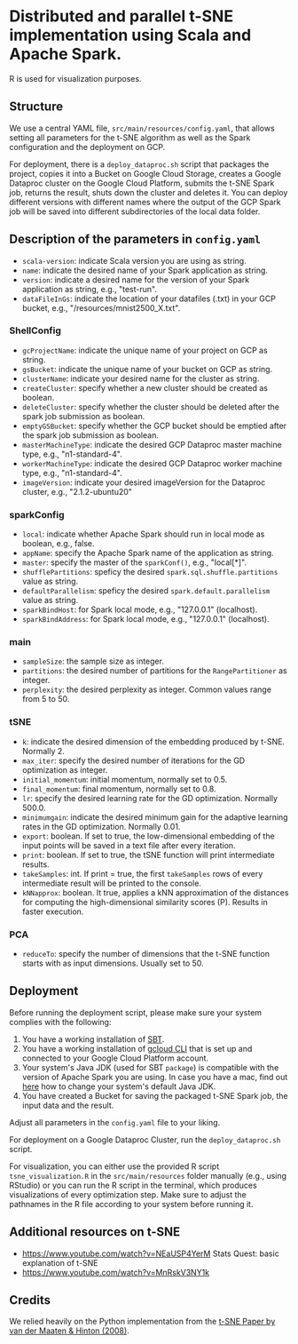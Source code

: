 # Distributed and parallel t-SNE implementation using Scala and Apache Spark.
R is used for visualization purposes.

## Structure
We use a central YAML file, `src/main/resources/config.yaml`, that allows setting all parameters for the t-SNE algorithm as well as the Spark configuration and the deployment on GCP.

For deployment, there is a `deploy_dataproc.sh` script that packages the project, copies it into a Bucket on Google Cloud Storage, creates a Google Dataproc cluster on the Google Cloud Platform, submits the t-SNE Spark job, returns the result, shuts down the cluster and deletes it.
You can deploy different versions with different names where the output of the GCP Spark job will be saved into different subdirectories of the local data folder.

## Description of the parameters in `config.yaml`
- `scala-version`: indicate Scala version you are using as string.
- `name`: indicate the desired name of your Spark application as string.
- `version`: indicate a desired name for the version of your Spark application as string, e.g., "test-run".
- `dataFileInGs`: indicate the location of your datafiles (.txt) in your GCP bucket, e.g., "/resources/mnist2500_X.txt".

### ShellConfig
- `gcProjectName`: indicate the unique name of your project on GCP as string.
- `gsBucket`: indicate the unique name of your bucket on GCP as string.
- `clusterName`: indicate your desired name for the cluster as string.
- `createCluster`: specify whether a new cluster should be created as boolean.
- `deleteCluster`: specify whether the cluster should be deleted after the spark job submission as boolean.
- `emptyGSBucket`: specify whether the GCP bucket should be emptied after the spark job submission as boolean.
- `masterMachineType`: indicate the desired GCP Dataproc master machine type, e.g., "n1-standard-4".
- `workerMachineType`: indicate the desired GCP Dataproc worker machine type, e.g., "n1-standard-4".
- `imageVersion`: indicate your desired imageVersion for the Dataproc cluster, e.g., "2.1.2-ubuntu20"

### sparkConfig
- `local`: indicate whether Apache Spark should run in local mode as boolean, e.g., false.
- `appName`: specify the Apache Spark name of the application as string.
- `master`: specify the master of the `sparkConf()`, e.g., "local[*]".
- `shufflePartitions`: speficy the desired `spark.sql.shuffle.partitions` value as string.
- `defaultParallelism`: speficy the desired `spark.default.parallelism` value as string.
- `sparkBindHost`: for Spark local mode, e.g., "127.0.0.1" (localhost).
- `sparkBindAddress`: for Spark local mode, e.g., "127.0.0.1" (localhost).

### main
- `sampleSize`: the sample size as integer.
- `partitions`: the desired number of partitions for the `RangePartitioner` as integer.
- `perplexity`: the desired perplexity as integer. Common values range from 5 to 50.

### tSNE
- `k`: indicate the desired dimension of the embedding produced by t-SNE. Normally 2.
- `max_iter`: specify the desired number of iterations for the GD optimization as integer.
- `initial_momentum`: initial momentum, normally set to 0.5.
- `final_momentum`: final momentum, normally set to 0.8.
- `lr`: specify the desired learning rate for the GD optimization. Normally 500.0.
- `minimumgain`: indicate the desired minimum gain for the adaptive learning rates in the GD optimization. Normally 0.01.
- `export`: boolean. If set to true, the low-dimensional embedding of the input points will be saved in a text file after every iteration.
- `print`: boolean. If set to true, the tSNE function will print intermediate results.
- `takeSamples`: int. If print = true, the first `takeSamples` rows of every intermediate result will be printed to the console.
- `kNNapprox`: boolean. It true, applies a kNN approximation of the distances for computing the high-dimensional similarity scores (P). Results in faster execution.


### PCA
- `reduceTo`: specify the number of dimensions that the t-SNE function starts with as input dimensions. Usually set to 50.

## Deployment

Before running the deployment script, please make sure your system complies with the following:
1. You have a working installation of [SBT](https://www.scala-sbt.org/).
2. You have a working installation of [gcloud CLI](https://cloud.google.com/sdk/docs/install) that is set up and connected to your Google Cloud Platform account.
3. Your system's Java JDK (used for SBT `package`) is compatible with the version of Apache Spark you are using. In case you have a mac, find out [here](https://stackoverflow.com/questions/21964709/how-to-set-or-change-the-default-java-jdk-version-on-macos) how to change your system's default Java JDK.
4. You have created a Bucket for saving the packaged t-SNE Spark job, the input data and the result.

Adjust all parameters in the `config.yaml` file to your liking.

For deployment on a Google Dataproc Cluster, run the `deploy_dataproc.sh` script.

For visualization, you can either use the provided R script `tsne_visualization.R` in the `src/main/resources` folder manually (e.g., using RStudio) or you can run the R script in the terminal, which produces visualizations of every optimization step.
Make sure to adjust the pathnames in the R file according to your system before running it.

## Additional resources on t-SNE
- https://www.youtube.com/watch?v=NEaUSP4YerM Stats Quest: basic explanation of t-SNE
- https://www.youtube.com/watch?v=MnRskV3NY1k


## Credits
We relied heavily on the Python implementation from the [t-SNE Paper by van der Maaten & Hinton (2008)](https://jmlr.org/papers/volume9/vandermaaten08a/vandermaaten08a.pdf).

   
